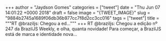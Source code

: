 
+++
author = "Jaydson Gomes"
categories = ["tweet"]
date = "Thu Jun 07 14:01:22 +0000 2018"
draft = false
image = "{TWEET_IMAGE}"
slug = "9884b2745a1689f06db36b977cc7f8d2cc3cc016"
tags = ["tweet"]
title = """RT @braziljs: Chegou a ed..."""
+++
RT @braziljs: Chegou a edição nº 247 da BrazilJS Weekly, e olha, quanta novidade!
Para começar, a BrazilJS está de marca e identidade nova…
